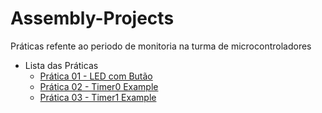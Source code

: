 # Assembly-Projects

Práticas refente ao periodo de monitoria na turma de microcontroladores

* Lista das Práticas
  * [Prática 01 - LED com Butão](https://github.com/guilhermelopeseng/Projetos-Assembly/tree/main/led_button)
  * [Prática 02 - Timer0 Example](https://github.com/guilhermelopeseng/Projetos-Assembly/tree/main/timer0MikroC)
  * [Prática 03 - Timer1 Example](https://github.com/guilhermelopeseng/Projects-PIC16f877A/tree/main/Timer%201%20Counter)
